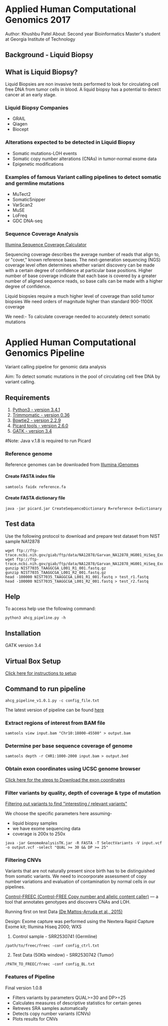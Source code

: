 # Applied Human Computational Genomics 2017
Author: Khushbu Patel
About: Second year Bioinformatics Master's student at Georgia Institute of Technology

## Background - Liquid Biopsy
## What is Liquid Biopsy?
Liquid Biopsies are non invasive tests performed to look for circulating cell free DNA from tumor cells in blood. A liquid biopsy has a potential to detect cancer at an early stage. 

### Liquid Biopsy Companies
* GRAIL
* Qiagen
* Biocept

### Alterations expected to be detected in Liquid Biopsy
* Somatic mutations-LOH events
* Somatic copy number alterations (CNAs) in tumor-normal exome data
* Epigenetic modifications 

### Examples of famous Variant calling pipelines to detect somatic and germline mutations
* MuTect2
* SomaticSnipper
* VarScan2
* MuSE
* LoFreq
* GDC DNA-seq 


### Sequence Coverage Analysis
[Illumina Sequence Coverage Calculator](https://support.illumina.com/downloads/sequencing_coverage_calculator.html)

Sequencing coverage describes the average number of reads that align to, or "cover," known reference bases. The next-generation sequencing (NGS) coverage level often determines whether variant discovery can be made with a certain degree of confidence at particular base positions.
Higher number of base coverage indicate that each base is covered by a greater number of aligned sequence reads, so base calls can be made with a higher degree of confidence.

Liquid biopsies require a much higher level of coverage than solid tumor biopsies
We need orders of magnitude higher than standard 900-1100X coverage

We need:-
To calculate coverage needed to accurately detect somatic mutations




# Applied Human Computational Genomics Pipeline
Variant calling pipeline for genomic data analysis

Aim: To detect somatic mutations in the pool of circulating cell free DNA by variant calling.

## Requirements

1. [Python3 - version 3.4.1](https://www.python.org/download/releases/3.4.1/)
2. [Trimmomatic - version 0.36](http://www.usadellab.org/cms/uploads/supplementary/Trimmomatic/Trimmomatic-0.36.zip)
3. [Bowtie2 - version 2.2.9](https://sourceforge.net/projects/bowtie-bio/files/bowtie2/2.2.9/)
4. [Picard tools - version 2.6.0](https://github.com/broadinstitute/picard/releases/download/2.6.0/picard.jar)
5. [GATK - version 3.4](https://software.broadinstitute.org/gatk/download/)

#Note: Java v.1.8 is required to run Picard

### Reference genome

Reference genomes can be downloaded from [Illumina iGenomes](http://support.illumina.com/sequencing/sequencing_software/igenome.html)

#### Create FASTA index file
```
samtools faidx reference.fa
```
#### Create FASTA dictionary file
```
java -jar picard.jar CreateSequenceDictionary R=reference O=dictionary
```

## Test data

Use the following protocol to download and prepare test dataset from NIST sample NA12878

```{sh}
wget ftp://ftp-trace.ncbi.nih.gov/giab/ftp/data/NA12878/Garvan_NA12878_HG001_HiSeq_Exome/NIST7035_TAAGGCGA_L001_R1_001.fastq.gz
wget ftp://ftp-trace.ncbi.nih.gov/giab/ftp/data/NA12878/Garvan_NA12878_HG001_HiSeq_Exome/NIST7035_TAAGGCGA_L001_R2_001.fastq.gz
gunzip NIST7035_TAAGGCGA_L001_R1_001.fastq.gz
gunzip NIST7035_TAAGGCGA_L001_R2_001.fastq.gz
head -100000 NIST7035_TAAGGCGA_L001_R1_001.fastq > test_r1.fastq
head -100000 NIST7035_TAAGGCGA_L001_R2_001.fastq > test_r2.fastq
```

## Help

To access help use the following command:

```{sh}
python3 ahcg_pipeline.py -h
```

## Installation
GATK version 3.4

## Virtual Box Setup
[Click here for instructions to setup](https://www.perkin.org.uk/posts/create-virtualbox-vm-from-the-command-line.html)

## Command to run pipeline
```
ahcg_pipeline_v1.0.1.py -c config_file.txt
```
The latest version of pipeline can be found [here]()

### Extract regions of interest from BAM file
```
samtools view input.bam "Chr10:18000-45500" > output.bam
```

### Determine per base sequence coverage of genome
```
samtools depth -r CHR1:1000-2000 input.bam > output.bed
```

### Obtain exon coordinates using UCSC genome browser
[Click here for the steps to Download the exon coordinates](https://github.com/kpatel427/ahcg2017_starterpipeline/blob/master/UCSC.pdf)

### Filter variants by quality, depth of coverage & type of mutation
[Filtering out variants to find "interesting / relevant variants" ](http://snpeff.sourceforge.net/SnpSift.html)

We choose the specific parameters here assuming-
* liquid biopsy samples
* we have exome sequencing data
* coverage is 200x to 250x 

```
java -jar GenomeAnalysisTK.jar -R FASTA -T SelectVariants -V input.vcf -o output.vcf -select "QUAL >= 30 && DP >= 25"

```

### Filtering CNVs 
Variants that are not naturally present since birth has to be distinguished from somatic variants. We need to incoorporate assessment of copy number variations and evaluation of contamination by normal cells in our pipelines.

[Control-FREEC (Control-FREE Copy number and allelic content caller)](http://boevalab.com/FREEC/tutorial.html) — a tool that annotates genotypes and discovers CNAs and LOH. 

Running first on test Data [(De Mattos-Arruda et al., 2015)](https://github.com/kpatel427/ahcg2017_starterpipeline/blob/master/Paper.pdf)

Design: Exome capture was performed using the Nextera Rapid Capture Exome kit; Illumina Hiseq 2000; WXS

1. Control sample - SRR2530741 (Germline)
```
/path/to/freec/freec -conf config_ctrl.txt
```
2. Test Data (50Kb window) - SRR2530742 (Tumor)
```
/PATH_TO_FREEC/freec -conf config_BL.txt
```

### Features of Pipeline
Final version 1.0.8

* Filters variants by parameters QUAL>=30 and DP>=25
* Calculates measures of descriptive statistics for certain genes
* Retreves SRA samples automatically
* Detects copy number variants (CNVs) 
* Plots results for CNVs
